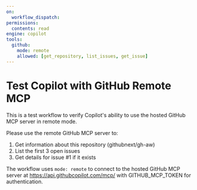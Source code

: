 ```yaml
---
on:
  workflow_dispatch:
permissions:
  contents: read
engine: copilot
tools:
  github:
    mode: remote
    allowed: [get_repository, list_issues, get_issue]
---
```


# Test Copilot with GitHub Remote MCP

This is a test workflow to verify Copilot's ability to use the hosted GitHub MCP server in remote mode.

Please use the remote GitHub MCP server to:
1. Get information about this repository (githubnext/gh-aw)
2. List the first 3 open issues
3. Get details for issue #1 if it exists

The workflow uses `mode: remote` to connect to the hosted GitHub MCP server at https://api.githubcopilot.com/mcp/ with GITHUB_MCP_TOKEN for authentication.
